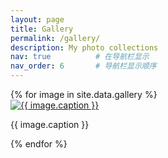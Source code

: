 ```yaml
---
layout: page
title: Gallery
permalink: /gallery/
description: My photo collections
nav: true          # 在导航栏显示
nav_order: 6       # 导航栏显示顺序
---
```


<div class="gallery-container">
  {% for image in site.data.gallery %}
    <div class="gallery-item">
      <a href="{{ image.full }}" data-fancybox="gallery" data-caption="{{ image.caption }}">
        <img src="{{ image.thumb }}" alt="{{ image.caption }}">
      </a>
      <p class="caption">{{ image.caption }}</p>
    </div>
  {% endfor %}
</div> 